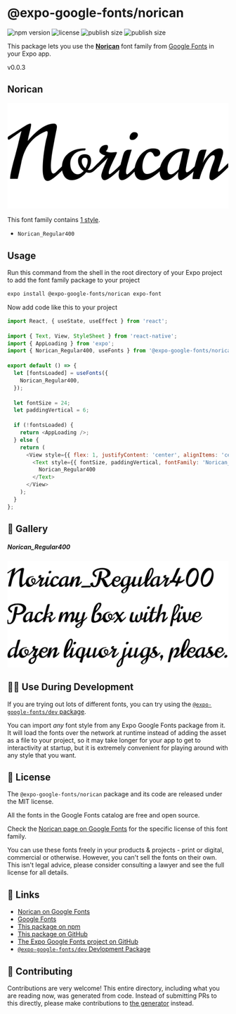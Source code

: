 # @expo-google-fonts/norican

![npm version](https://flat.badgen.net/npm/v/@expo-google-fonts/norican)
![license](https://flat.badgen.net/github/license/expo/google-fonts)
![publish size](https://flat.badgen.net/packagephobia/install/@expo-google-fonts/norican)
![publish size](https://flat.badgen.net/packagephobia/publish/@expo-google-fonts/norican)

This package lets you use the [**Norican**](https://fonts.google.com/specimen/Norican) font family from [Google Fonts](https://fonts.google.com/) in your Expo app.

v0.0.3

## Norican

![Norican](./font-family.png)

This font family contains [1 style](#-gallery).

- `Norican_Regular400`

## Usage

Run this command from the shell in the root directory of your Expo project to add the font family package to your project
```sh
expo install @expo-google-fonts/norican expo-font
```

Now add code like this to your project
```js
import React, { useState, useEffect } from 'react';

import { Text, View, StyleSheet } from 'react-native';
import { AppLoading } from 'expo';
import { Norican_Regular400, useFonts } from '@expo-google-fonts/norican';

export default () => {
  let [fontsLoaded] = useFonts({
    Norican_Regular400,
  });

  let fontSize = 24;
  let paddingVertical = 6;

  if (!fontsLoaded) {
    return <AppLoading />;
  } else {
    return (
      <View style={{ flex: 1, justifyContent: 'center', alignItems: 'center' }}>
        <Text style={{ fontSize, paddingVertical, fontFamily: 'Norican_Regular400' }}>
          Norican_Regular400
        </Text>
      </View>
    );
  }
};

```

## 🔡 Gallery

##### Norican_Regular400
![Norican_Regular400](./f4fbc9fb71760f8b74862d7d705863f375de95bb99192acfeca61ab3185b6468.ttf.png)


## 👩‍💻 Use During Development

If you are trying out lots of different fonts, you can try using the [`@expo-google-fonts/dev` package](https://github.com/expo/google-fonts/tree/master/font-packages/dev#readme).

You can import *any* font style from any Expo Google Fonts package from it. It will load the fonts
over the network at runtime instead of adding the asset as a file to your project, so it may take longer
for your app to get to interactivity at startup, but it is extremely convenient
for playing around with any style that you want.

## 📖 License

The `@expo-google-fonts/norican` package and its code are released under the MIT license.

All the fonts in the Google Fonts catalog are free and open source.

Check the [Norican page on Google Fonts](https://fonts.google.com/specimen/Norican) for the specific license of this font family.

You can use these fonts freely in your products & projects - print or digital, commercial or otherwise. However, you can't sell the fonts on their own. This isn't legal advice, please consider consulting a lawyer and see the full license for all details.

## 🔗 Links

- [Norican on Google Fonts](https://fonts.google.com/specimen/Norican)
- [Google Fonts](https://fonts.google.com/)
- [This package on npm](https://www.npmjs.com/package/@expo-google-fonts/norican)
- [This package on GitHub](https://github.com/expo/google-fonts/tree/master/font-packages/norican)
- [The Expo Google Fonts project on GitHub](https://github.com/expo/google-fonts)
- [`@expo-google-fonts/dev` Devlopment Package](https://github.com/expo/google-fonts/tree/master/font-packages/dev)


## 🤝 Contributing

Contributions are very welcome! This entire directory, including what you are reading now, was generated from code. Instead of submitting PRs to this directly, please make contributions to [the generator](https://github.com/expo/google-fonts/tree/master/packages/generator) instead.
